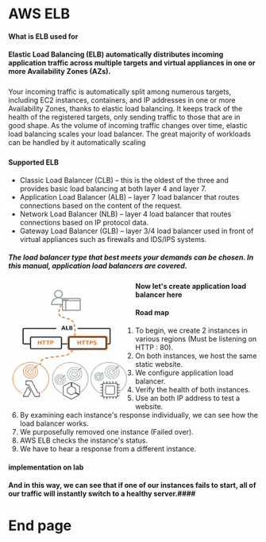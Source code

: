 # AWS ELB #

#### What is ELB used for ####

#### Elastic Load Balancing (ELB) automatically distributes incoming application traffic across multiple targets and virtual appliances in one or more Availability Zones (AZs). ####

##### 
Your incoming traffic is automatically split among numerous targets, including EC2 instances, containers, and IP addresses in one or more Availability Zones, thanks to elastic load balancing. It keeps track of the health of the registered targets, only sending traffic to those that are in good shape. As the volume of incoming traffic changes over time, elastic load balancing scales your load balancer. The great majority of workloads can be handled by it automatically scaling 
#####

#### Supported ELB ###
- Classic Load Balancer (CLB) – this is the oldest of the three and provides basic load balancing at both layer 4 and layer 7.
- Application Load Balancer (ALB) – layer 7 load balancer that routes connections based on the content of the request.
- Network Load Balancer (NLB) – layer 4 load balancer that routes connections based on IP protocol data.
- Gateway Load Balancer (GLB) – layer 3/4 load balancer used in front of virtual appliances such as firewalls and IDS/IPS systems.


##### The load balancer type that best meets your demands can be chosen. In this manual, application load balancers are covered. #####

<img src="/Apps_ELB.png" width="250px" height="250px"
     alt="Application Load Balancer"
     style="float: left; margin-right: 6px;" />

#### Now let's create application load balancer here ####

#### Road map ####
1) To begin, we create 2 instances in various regions (Must be listening on HTTP : 80).
2) On both instances, we host the same static website.
3) We configure application load balancer.
4) Verify the health of both instances.
5) Use an both IP address to test a website.
6) By examining each instance's response individually, we can see how the load balancer works.
7) We purposefully removed one instance (Failed over).
8) AWS ELB checks the instance's status.
9) We have to hear a response from a different instance.

#### implementation on lab ####


#### And in this way, we can see that if one of our instances fails to start, all of our traffic will instantly switch to a healthy server.####

# End page #
